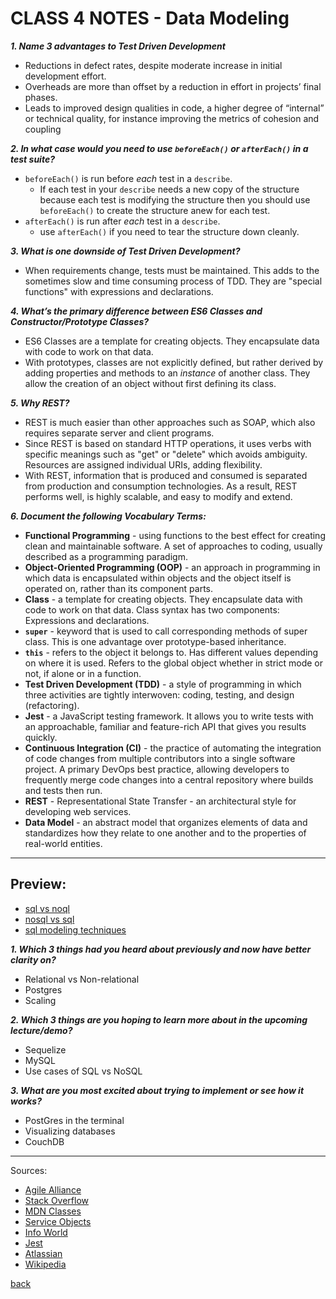 # CLASS 4 NOTES - Data Modeling

***1. Name 3 advantages to Test Driven Development***

- Reductions in defect rates, despite moderate increase in initial development effort.
- Overheads are more than offset by a reduction in effort in projects’ final phases.
- Leads to improved design qualities in code, a higher degree of “internal” or technical quality, for instance improving the metrics of cohesion and coupling

***2. In what case would you need to use `beforeEach()` or `afterEach()` in a test suite?***

- `beforeEach()` is run before *each* test in a `describe`.
  - If each test in your `describe` needs a new copy of the structure because each test is modifying the structure then you should use `beforeEach()` to create the structure anew for each test.
- `afterEach()` is run after *each* test in a `describe`.
  - use `afterEach()` if you need to tear the structure down cleanly.

***3. What is one downside of Test Driven Development?***

- When requirements change, tests must be maintained. This adds to the sometimes slow and time consuming process of TDD. They are "special functions" with expressions and declarations.

***4. What’s the primary difference between ES6 Classes and Constructor/Prototype Classes?***

- ES6 Classes are a template for creating objects. They encapsulate data with code to work on that data.
- With prototypes, classes are not explicitly defined, but rather derived by adding properties and methods to an *instance* of another class. They allow the creation of an object without first defining its class.

***5. Why REST?***

- REST is much easier than other approaches such as SOAP, which also requires separate server and client programs.
- Since REST is based on standard HTTP operations, it uses verbs with specific meanings such as "get" or "delete" which avoids ambiguity. Resources are assigned individual URIs, adding flexibility.
- With REST, information that is produced and consumed is separated from production and consumption technologies. As a result, REST performs well, is highly scalable, and easy to modify and extend.

***6. Document the following Vocabulary Terms:***

- **Functional Programming** - using functions to the best effect for creating clean and maintainable software. A set of approaches to coding, usually described as a programming paradigm.
- **Object-Oriented Programming (OOP)** - an approach in programming in which data is encapsulated within objects and the object itself is operated on, rather than its component parts.
- **Class** - a template for creating objects. They encapsulate data with code to work on that data. Class syntax has two components: Expressions and declarations.
- **`super`** - keyword that is used to call corresponding methods of super class. This is one advantage over prototype-based inheritance.
- **`this`** - refers to the object it belongs to. Has different values depending on where it is used. Refers to the global object whether in strict mode or not, if alone or in a function.
- **Test Driven Development (TDD)** - a style of programming in which three activities are tightly interwoven: coding, testing, and design (refactoring).
- **Jest** - a JavaScript testing framework. It allows you to write tests with an approachable, familiar and feature-rich API that gives you results quickly.
- **Continuous Integration (CI)** - the practice of automating the integration of code changes from multiple contributors into a single software project. A primary DevOps best practice, allowing developers to frequently merge code changes into a central repository where builds and tests then run.
- **REST** - Representational State Transfer - an architectural style for developing web services.
- **Data Model** - an abstract model that organizes elements of data and standardizes how they relate to one another and to the properties of real-world entities.

- - -

## Preview:

- [sql vs noql](https://www.youtube.com/watch?v=ZS_kXvOeQ5Y)
- [nosql vs sql](https://www.thegeekstuff.com/2014/01/sql-vs-nosql-db/?utm_source=tuicool)
- [sql modeling techniques](https://www.essentialsql.com/get-ready-to-learn-sql-7-simplified-data-modeling/)

***1. Which 3 things had you heard about previously and now have better clarity on?***

- Relational vs Non-relational
- Postgres
- Scaling

***2. Which 3 things are you hoping to learn more about in the upcoming lecture/demo?***

- Sequelize
- MySQL
- Use cases of SQL vs NoSQL

***3. What are you most excited about trying to implement or see how it works?***

- PostGres in the terminal
- Visualizing databases
- CouchDB

- - -

Sources:

- [Agile Alliance](https://www.agilealliance.org/glossary/tdd/#q=~(infinite~false~filters~(postType~(~'page~'post~'aa_book~'aa_event_session~'aa_experience_report~'aa_glossary~'aa_research_paper~'aa_video)~tags~(~'tdd))~searchTerm~'~sort~false~sortDirection~'asc~page~1))
- [Stack Overflow](https://stackoverflow.com/questions/21418580/what-is-the-difference-between-before-and-beforeeach)
- [MDN Classes](https://developer.mozilla.org/en-US/docs/Web/JavaScript/Reference/Classes)
- [Service Objects](https://www.serviceobjects.com/articles-whitepapers/why-rest-popular/)
- [Info World](https://www.infoworld.com/article/3613715/what-is-functional-programming-a-practical-guide.html)
- [Jest](https://jestjs.io/)
- [Atlassian](https://www.atlassian.com/continuous-delivery/continuous-integration)
- [Wikipedia](https://en.wikipedia.org/wiki/Data_model)

[back](../README.md)
